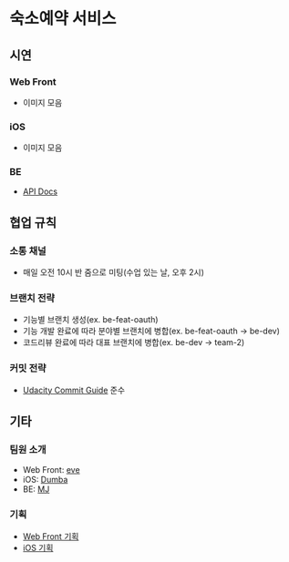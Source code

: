 # 숙소예약 서비스
## 시연
### Web Front
- 이미지 모음
### iOS
- 이미지 모음
### BE
- [API Docs](https://documenter.getpostman.com/view/15818829/TzRa6jAk)

## 협업 규칙
### 소통 채널
- 매일 오전 10시 반 줌으로 미팅(수업 있는 날, 오후 2시)
### 브랜치 전략
- 기능별 브랜치 생성(ex. be-feat-oauth)
- 기능 개발 완료에 따라 분야별 브랜치에 병합(ex. be-feat-oauth -> be-dev)
- 코드리뷰 완료에 따라 대표 브랜치에 병합(ex. be-dev -> team-2)
### 커밋 전략
- [Udacity Commit Guide](https://udacity.github.io/git-styleguide/) 준수

## 기타
### 팀원 소개
- Web Front: [eve](https://github.com/eve712)
- iOS: [Dumba](https://github.com/ghis22130)
- BE: [MJ](https://github.com/MJbae)
### 기획
- [Web Front 기획](https://www.figma.com/proto/GdSVm5wzSsweHM10gOxRzy/FE_%EC%88%99%EC%86%8C%EC%98%88%EC%95%BD%EC%84%9C%EB%B9%84%EC%8A%A4?page-id=80%3A317&node-id=80%3A358&viewport=25%2C436%2C0.03553459048271179&scaling=contain)
- [iOS 기획](https://www.figma.com/proto/inTClwuq2Hr7E33JPIMKza/iOS_%EC%88%99%EC%86%8C%EC%98%88%EC%95%BD%EC%84%9C%EB%B9%84%EC%8A%A4?page-id=56%3A1424&node-id=56%3A1465&viewport=70%2C228%2C0.25&scaling=contain)
